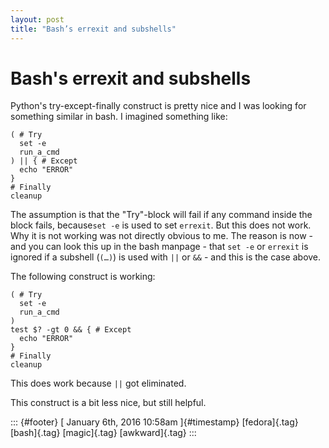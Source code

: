 ```yaml
---
layout: post
title: "Bash’s errexit and subshells"
---
```



Bash's errexit and subshells
============================

Python's try-except-finally construct is pretty nice and I was looking
for something similar in bash. I imagined something like:

    ( # Try
      set -e
      run_a_cmd
    ) || { # Except
      echo "ERROR"
    }
    # Finally
    cleanup

The assumption is that the "Try"-block will fail if any command inside
the block fails, because`set -e` is used to set `errexit`. But this does
not work. Why it is not working was not directly obvious to me. The
reason is now - and you can look this up in the bash manpage - that
`set -e` or `errexit` is ignored if a subshell (`(…)`) is used with `||`
or `&&` - and this is the case above.

The following construct is working:

    ( # Try
      set -e
      run_a_cmd
    )
    test $? -gt 0 && { # Except
      echo "ERROR"
    }
    # Finally
    cleanup

This does work because `||` got eliminated.

This construct is a bit less nice, but still helpful.

::: {#footer}
[ January 6th, 2016 10:58am ]{#timestamp} [fedora]{.tag} [bash]{.tag}
[magic]{.tag} [awkward]{.tag}
:::
